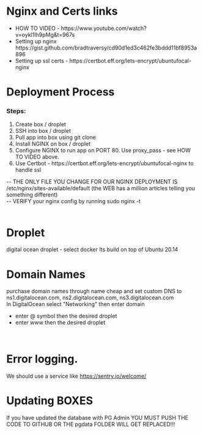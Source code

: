 # Nginx and Certs links

<ul>
    <li>HOW TO VIDEO - https://www.youtube.com/watch?v=oykl1Ih9pMg&t=967s</li>
    <li>Setting up nginx https://gist.github.com/bradtraversy/cd90d1ed3c462fe3bddd11bf8953a896</li>
    <li>Setting up ssl certs - https://certbot.eff.org/lets-encrypt/ubuntufocal-nginx</li>
</ul>

# Deployment Process

### Steps:

<ol>
    <li>Create box / droplet</li>
    <li>SSH into box / droplet</li>
    <li>Pull app into box using git clone</li>
    <li>Install NGINX on box / droplet</li>
    <li>Configure NGINX to run app on PORT 80. Use proxy_pass - see HOW TO VIDEO above.</li>
    <li>Use Certbot - https://certbot.eff.org/lets-encrypt/ubuntufocal-nginx to handle ssl </li>
</ol>
<div>
-- THE ONLY FILE YOU CHANGE FOR OUR NGINX DEPLOYMENT IS /etc/nginx/sites-available/default (the WEB has a million articles telling you something different) <br/>
-- VERIFY your nginx config by running sudo nginx -t 
</div>
<br/>

# Droplet

digital ocean droplet - select docker Its build on top of Ubuntu 20.14

# Domain Names

purchase domain names through name cheap and set custom DNS to ns1.digitalocean.com, ns2.digitalocean.com, ns3.digitalocean.com
<br/>
In DigitalOcean select "Networking" then enter domain
<br/>

- enter @ symbol then the desired droplet
  <br/>
- enter www then the desired droplet

<br/>

# Error logging.

We should use a service like https://sentry.io/welcome/

# Updating BOXES

If you have updated the database with PG Admin YOU MUST PUSH THE CODE TO GITHUB OR THE pgdata FOLDER WILL GET REPLACED!!!
